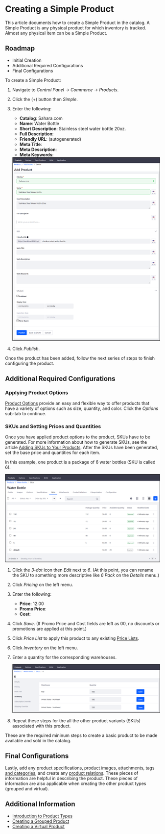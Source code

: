 # Creating a Simple Product

This article documents how to create a Simple Product in the catalog. A Simple Product is any physical product for which inventory is tracked. Almost any physical item can be a Simple Product.

## Roadmap

* Initial Creation
* Additional Required Configurations
* Final Configurations 

To create a Simple Product:

1. Navigate to _Control Panel_ → _Commerce_ → _Products_. 
1. Click the (+) button then _Simple_.
1. Enter the following:
   * **Catalog**: Sahara.com
   * **Name**: Water Bottle
   * **Short Description**: Stainless steel water bottle 20oz.
   * **Full Description**: 
   * **Friendly URL**: (autogenerated)
   * **Meta Title**:
   * **Meta Description**:
   * **Meta Keywords**:

    <img src="./images/01.png" width="700px" style="border: #000000 1px solid;">

1. Click _Publish_.

Once the product has been added, follow the next series of steps to finish configuring the product.

## Additional Required Configurations

### Applying Product Options

[Product Options](../../customizing-your-product-with-product-options/README.md) provide an easy and flexible way to offer products that have a variety of options such as size, quantity, and color. Click the _Options_ sub-tab to continue.

### SKUs and Setting Prices and Quantities

Once you have applied product options to the product, SKUs have to be generated. For more information about how to generate SKUs, see the article [Adding SKUs to Your Products](../../adding-skus-to-your-products/README.md). After the SKUs have been generated, set the base price and quantities for each item. 

In this example, one product is a package of 6 water bottles (SKU is called 6). 

   <img src="./images/02.png" width="700px" style="border: #000000 1px solid;">

1. Click the _3-dot_ icon then _Edit_ next to _6_. (At this point, you can rename the SKU to something more descriptive like _6 Pack_ on the _Details_ menu.)
1. Click _Pricing_ on the left menu.
1. Enter the following:
    * **Price**: 12.00
    * **Promo Price**:
    * **Cost**: 
1. Click _Save_. (If Promo Price and Cost fields are left as 00, no discounts or promotions are applied at this point.)
1. Click _Price List_ to apply this product to any existing [Price Lists](../../../managing-price/price-lists/adding-products-to-a-price-list/README.md).
1. Click _Inventory_ on the left menu.
1. Enter a quantity for the corresponding warehouses.

    <img src="./images/03.png" width="700px" style="border: #000000 1px solid;">

1. Repeat these steps for the all the other product variants (SKUs) associated with this product.    

These are the required mininum steps to create a basic product to be made available and sold in the catalog. 

## Final Configurations

Lastly, add any [product specifications](../../product-information/specifications/README.md), [product images](../../product-information/product-images/README.md), attachments, [tags and categories](../../categories/creating-a-new-product-category/README.md), and create any [product relations](../../product-information/product-relations/README.md). These pieces of information are helpful in describing the product. These pieces of information are also applicable when creating the other product types (grouped and virtual).

## Additional Information

* [Introduction to Product Types](../introduction-to-product-types/README.md)
* [Creating a Grouped Product](../creating-a-grouped-product/README.md)
* [Creating a Virtual Product](../creating-a-virtual-product/README.md) 